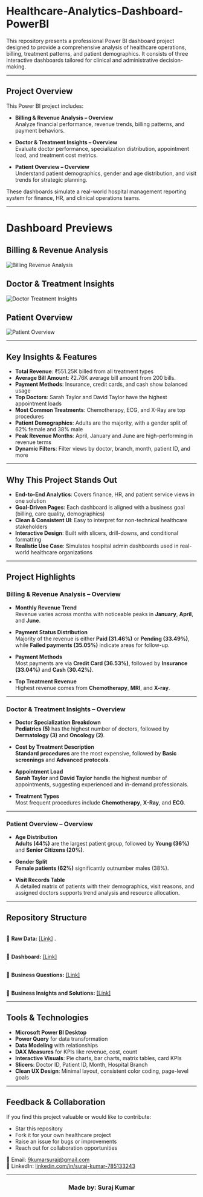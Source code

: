 # Healthcare-Analytics-Dashboard-PowerBI
This repository presents a professional Power BI dashboard project designed to provide a comprehensive analysis of healthcare operations, billing, treatment patterns, and patient demographics. It consists of three interactive dashboards tailored for clinical and administrative decision-making.

---

##  Project Overview

This Power BI project includes:

- **Billing & Revenue Analysis – Overview**  
  Analyze financial performance, revenue trends, billing patterns, and payment behaviors.

- **Doctor & Treatment Insights – Overview**  
  Evaluate doctor performance, specialization distribution, appointment load, and treatment cost metrics.

- **Patient Overview – Overview**  
  Understand patient demographics, gender and age distribution, and visit trends for strategic planning.

These dashboards simulate a real-world hospital management reporting system for finance, HR, and clinical operations teams.

---

#  Dashboard Previews

##   **Billing & Revenue Analysis**
![Billing   Revenue Analysis](https://github.com/user-attachments/assets/aed68e7e-1137-4277-8613-00f5d615a519)

##  **Doctor & Treatment Insights**  
![Doctor   Treatment Insights](https://github.com/user-attachments/assets/f6878b3a-5952-4570-8835-ffb085284e5d)

##  **Patient Overview**  
![Patient Overview](https://github.com/user-attachments/assets/6ee9c373-0d3d-449f-aee5-9eac3aa85842)


---

##  Key Insights & Features

-  **Total Revenue**: ₹551.25K billed from all treatment types  
-  **Average Bill Amount**:  ₹2.76K average bill amount from 200 bills.
-  **Payment Methods**: Insurance, credit cards, and cash show balanced usage  
-  **Top Doctors**: Sarah Taylor and David Taylor have the highest appointment loads  
-  **Most Common Treatments**: Chemotherapy, ECG, and X-Ray are top procedures  
-  **Patient Demographics**: Adults are the majority, with a gender split of 62% female and 38% male  
-  **Peak Revenue Months**: April, January and June are high-performing in revenue terms  
-  **Dynamic Filters**: Filter views by doctor, branch, month, patient ID, and more

---

##  Why This Project Stands Out

- **End-to-End Analytics**: Covers finance, HR, and patient service views in one solution  
- **Goal-Driven Pages**: Each dashboard is aligned with a business goal (billing, care quality, demographics)  
- **Clean & Consistent UI**: Easy to interpret for non-technical healthcare stakeholders  
- **Interactive Design**: Built with slicers, drill-downs, and conditional formatting  
- **Realistic Use Case**: Simulates hospital admin dashboards used in real-world healthcare organizations

---

##  Project Highlights

###  Billing & Revenue Analysis – Overview

- **Monthly Revenue Trend**  
  Revenue varies across months with noticeable peaks in **January**, **April**, and **June**.

- **Payment Status Distribution**  
  Majority of the revenue is either **Paid (31.46%)** or **Pending (33.49%)**, while **Failed payments (35.05%)** indicate areas for follow-up.

- **Payment Methods**  
  Most payments are via **Credit Card (36.53%)**, followed by **Insurance (33.04%)** and **Cash (30.42%)**.

- **Top Treatment Revenue**  
  Highest revenue comes from **Chemotherapy**, **MRI**, and **X-ray**.

---

###  Doctor & Treatment Insights – Overview

- **Doctor Specialization Breakdown**  
  **Pediatrics (5)** has the highest number of doctors, followed by **Dermatology (3)** and **Oncology (2)**.

- **Cost by Treatment Description**  
  **Standard procedures** are the most expensive, followed by **Basic screenings** and **Advanced protocols**.

- **Appointment Load**  
  **Sarah Taylor** and **David Taylor** handle the highest number of appointments, suggesting experienced and in-demand professionals.

- **Treatment Types**  
  Most frequent procedures include **Chemotherapy**, **X-Ray**, and **ECG**.

---

###  Patient Overview – Overview

- **Age Distribution**  
  **Adults (44%)** are the largest patient group, followed by **Young (36%)** and **Senior Citizens (20%)**.

- **Gender Split**  
  **Female patients (62%)** significantly outnumber males (38%).

- **Visit Records Table**  
  A detailed matrix of patients with their demographics, visit reasons, and assigned doctors supports trend analysis and resource allocation.

---

##  Repository Structure

 <br> 🔗 **Raw Data:**  <a href="https://drive.google.com/drive/folders/12VciBl-nhsiDPBGaKjecFts9uk_a4Yzx?usp=drive_link"> [Link]</a> .<br/>

<br> 🔗 **Dashboard:** <a href="https://drive.google.com/file/d/1ltpPK7oGsglmwSDH0E-5Y3L5ict6UYVD/view?usp=drive_link"> [Link]</a> <br/>
  
<br> 🔗 **Business Questions:** <a href="https://drive.google.com/file/d/1gOXQ6g2C2vuZklOSehTZrn8nA_zt1T-_/view?usp=drive_link"> [Link]</a> <br/>

<br> 🔗 **Business Insights and Solutions:** <a href="https://drive.google.com/file/d/1ZP9STz4c31ytIE-eERo8yR7Bkr8GR22y/view?usp=drive_link"> [Link]</a> <br/>


---

##  Tools & Technologies

- **Microsoft Power BI Desktop**
- **Power Query** for data transformation
- **Data Modeling** with relationships
- **DAX Measures** for KPIs like revenue, cost, count
- **Interactive Visuals**: Pie charts, bar charts, matrix tables, card KPIs
- **Slicers**: Doctor ID, Patient ID, Month, Hospital Branch
- **Clean UX Design**: Minimal layout, consistent color coding, page-level goals

---

##  Feedback & Collaboration

If you find this project valuable or would like to contribute:
-  Star this repository
-  Fork it for your own healthcare project
-  Raise an issue for bugs or improvements
-  Reach out for collaboration opportunities

📧 Email: [9kumarsuraj@gmail.com](mailto:9kumarsuraj@gmail.com)  
🔗 LinkedIn: [linkedin.com/in/suraj-kumar-785133243](https://www.linkedin.com/in/suraj-kumar-785133243)

---

<h3 align="center">Made by: Suraj Kumar</h3>


